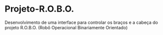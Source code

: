 # Projeto-R.O.B.O.
Desenvolvimento de uma interface para controlar os braços e a cabeça do projeto R.O.B.O. (Robô Operacional Binariamente Orientado)
